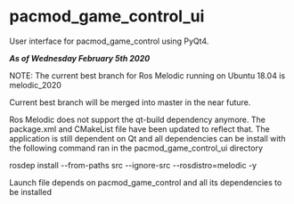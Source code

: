 # pacmod_game_control_ui
User interface for pacmod_game_control using PyQt4.

***************************As of Wednesday February 5th 2020***************************

NOTE: The current best branch for Ros Melodic running on Ubuntu 18.04 is melodic_2020

Current best branch will be merged into master in the near future.

Ros Melodic does not support the qt-build dependency anymore. The package.xml and CMakeList file have been updated to reflect that. The application is still dependent on Qt and all dependencies can be install with the following command ran in the pacmod_game_control_ui directory

rosdep install --from-paths src --ignore-src --rosdistro=melodic -y

Launch file depends on pacmod_game_control and all its dependencies to be installed



